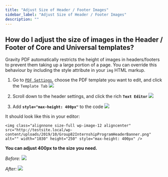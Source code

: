 ```yaml
---
title: "Adjust Size of Header / Footer Images"
sidebar_label: "Adjust Size of Header / Footer Images"
description: ""
---
```


## How do I adjust the size of images in the Header / Footer of Core and Universal templates?

Gravity PDF automatically restricts the height of images in headers/footers to prevent them taking up a large portion of a page. You can override this behaviour by including the style attribute in your `img` HTML markup.  

1. Go to [`PDF Settings`](setup-pdf.md), choose the PDF template you want to edit, and click the `Template Tab` 
![](https://resources.gravitypdf.com/uploads/2021/03/v6-Gravity-PDF-Template-Tab.png)

2. Scroll down to the header settings, and click the rich **`Text Editor`**
![](https://resources.gravitypdf.com/uploads/2021/03/v6-Header-Text-Editor.png)
  
3. Add **`style="max-height: 400px"`** to the code
![](https://resources.gravitypdf.com/uploads/2021/03/v6-Header-Style.png)

It should look like this in your editor:

```
<img class="alignnone size-full wp-image-12 aligncenter" src="http://testsite.local/wp-content/uploads/2019/10/Group82InternshipProgramHeaderBanner.png" alt="" width="1030" height="250" style="max-height: 400px" />
```

**You can adjust 400px to the size you need.**

*Before:*
![](https://resources.gravitypdf.com/uploads/2021/03/Header-before-style.png)

*After:*
![](https://resources.gravitypdf.com/uploads/2021/03/Header-after-style.png)
